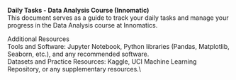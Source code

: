 **Daily Tasks - Data Analysis Course (Innomatic)**\
This document serves as a guide to track your daily tasks and manage your progress in the Data Analysis course at Innomatics.

Additional Resources\
Tools and Software: Jupyter Notebook, Python libraries (Pandas, Matplotlib, Seaborn, etc.), and any recommended software.\
Datasets and Practice Resources: Kaggle, UCI Machine Learning Repository, or any supplementary resources.\
